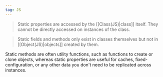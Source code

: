 ```yaml
---
tag: JS
---
```

>Static properties are accessed by the [[Class(JS)|class]] itself. They cannot be directly accessed on instances of the class.

>Static fields and methods only exist in classes themselves but not in [[Object(JS)|objects]] created by them. 

Static methods are often utility functions, such as functions to create or clone objects, whereas static properties are useful for caches, fixed-configuration, or any other data you don't need to be replicated across instances.